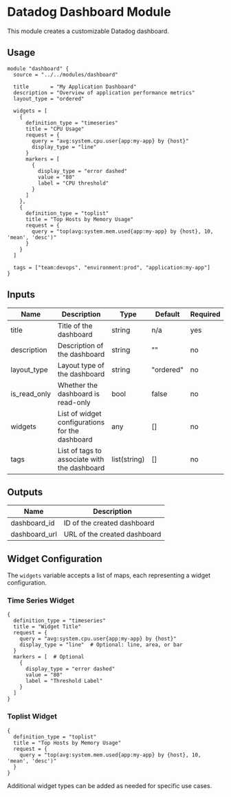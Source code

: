 # Datadog Dashboard Module

This module creates a customizable Datadog dashboard.

## Usage

```hcl
module "dashboard" {
  source = "../../modules/dashboard"

  title       = "My Application Dashboard"
  description = "Overview of application performance metrics"
  layout_type = "ordered"
  
  widgets = [
    {
      definition_type = "timeseries"
      title = "CPU Usage"
      request = {
        query = "avg:system.cpu.user{app:my-app} by {host}"
        display_type = "line"
      }
      markers = [
        {
          display_type = "error dashed"
          value = "80"
          label = "CPU threshold"
        }
      ]
    },
    {
      definition_type = "toplist"
      title = "Top Hosts by Memory Usage"
      request = {
        query = "top(avg:system.mem.used{app:my-app} by {host}, 10, 'mean', 'desc')"
      }
    }
  ]
  
  tags = ["team:devops", "environment:prod", "application:my-app"]
}
```

## Inputs

| Name | Description | Type | Default | Required |
|------|-------------|------|---------|----------|
| title | Title of the dashboard | string | n/a | yes |
| description | Description of the dashboard | string | "" | no |
| layout_type | Layout type of the dashboard | string | "ordered" | no |
| is_read_only | Whether the dashboard is read-only | bool | false | no |
| widgets | List of widget configurations for the dashboard | any | [] | no |
| tags | List of tags to associate with the dashboard | list(string) | [] | no |

## Outputs

| Name | Description |
|------|-------------|
| dashboard_id | ID of the created dashboard |
| dashboard_url | URL of the created dashboard |

## Widget Configuration

The `widgets` variable accepts a list of maps, each representing a widget configuration.

### Time Series Widget

```hcl
{
  definition_type = "timeseries"
  title = "Widget Title"
  request = {
    query = "avg:system.cpu.user{app:my-app} by {host}"
    display_type = "line"  # Optional: line, area, or bar
  }
  markers = [  # Optional
    {
      display_type = "error dashed"
      value = "80"
      label = "Threshold Label"
    }
  ]
}
```

### Toplist Widget

```hcl
{
  definition_type = "toplist"
  title = "Top Hosts by Memory Usage"
  request = {
    query = "top(avg:system.mem.used{app:my-app} by {host}, 10, 'mean', 'desc')"
  }
}
```

Additional widget types can be added as needed for specific use cases.